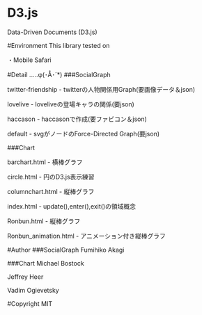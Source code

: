# D3.js
Data-Driven Documents (D3.js)

#Environment
This library tested on

・Mobile Safari

#Detail .....φ(･Å･´*)
###SocialGraph

twitter-friendship - twitterの人物関係用Graph(要画像データ＆json)

lovelive - loveliveの登場キャラの関係(要json)

haccason - haccasonで作成(要ファビコン＆json)

default - svgがノードのForce-Directed Graph(要json)

###Chart

barchart.html - 横棒グラフ

circle.html - 円のD3.js表示練習

columnchart.html - 縦棒グラフ

index.html - update(),enter(),exit()の領域概念

Ronbun.html - 縦棒グラフ

Ronbun_animation.html - アニメーション付き縦棒グラフ

#Author
###SocialGraph
Fumihiko Akagi

###Chart
Michael Bostock

Jeffrey Heer

Vadim Ogievetsky

#Copyright
MIT
